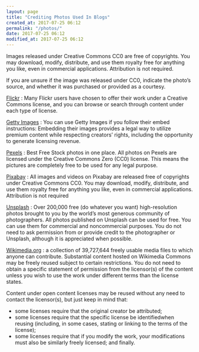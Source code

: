 ```yaml
---
layout: page
title: "Crediting Photos Used In Blogs"
created_at: 2017-07-25 06:12
permalink: "/photos/"
date: 2017-07-25 06:12
modified_at: 2017-07-25 06:12
---
```


Images released under Creative Commons CC0 are free of copyrights. You may download, modify, distribute, and use them royalty free for anything you like, even in commercial applications. Attribution is not required.

If you are unsure if the image was released under CC0, indicate the photo’s source, and whether it was purchased or provided as a courtesy.

[Flickr](https://www.flickr.com/creativecommons)
: Many Flickr users have chosen to offer their work under a Creative Commons license, and you can browse or search through content under each type of license.

[Getty Images](http://www.gettyimages.com/resources/embed)
:  You can use Getty Images if you follow their embed instructions: Embedding their images provides a legal way to utilize premium content while respecting creators’ rights, including the opportunity to generate licensing revenue.

[Pexels](https://www.pexels.com)
:  Best Free Stock photos in one place. All photos on Pexels are licensed under the Creative Commons Zero (CC0) license. This means the pictures are completely free to be used for any legal purpose.

[Pixabay](https://pixabay.com)
: All images and videos on Pixabay are released free of copyrights under Creative Commons CC0. You may download, modify, distribute, and use them royalty free for anything you like, even in commercial applications. Attribution is not required

[Unsplash](https://unsplash.com) 
: Over 200,000 free (do whatever you want) high-resolution photos brought to you by the world’s most generous community of photographers. All photos published on Unsplash can be used for free. You can use them for commercial and noncommercial purposes. You do not need to ask permission from or provide credit to the photographer or Unsplash, although it is appreciated when possible.

[Wikimedia.org](https://commons.wikimedia.org/wiki/Main_Page)
: a collection of 39,727,644 freely usable media files to which anyone can contribute. Substantial content hosted on Wikimedia Commons may be freely reused subject to certain restrictions. You do not need to obtain a specific statement of permission from the licensor(s) of the content unless you wish to use the work under different terms than the license states.

Content under open content licenses may be reused without any need to contact the licensor(s), but just keep in mind that:
* some licenses require that the original creator be attributed;
* some licenses require that the specific license be identifiedwhen reusing (including, in some cases, stating or linking to the terms of the license);
* some licenses require that if you modify the work, your modifications must also be similarly freely licensed; and finally.
